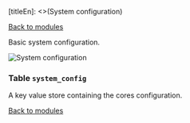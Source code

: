 [titleEn]: <>(System configuration)

[Back to modules](./../10-modules.md)

Basic system configuration.

![System configuration](./dist/erm-shopware-core-system-systemconfig.svg)


### Table `system_config`

A key value store containing the cores configuration.


[Back to modules](./../10-modules.md)
